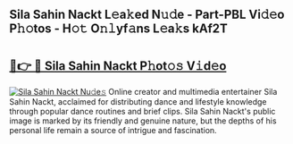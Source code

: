 ## Sila Sahin Nackt L𝚎a𝚔ed N𝚞𝚍e - Part-PBL Vi𝚍𝚎o P𝚑𝚘tos - H𝚘𝚝 O𝚗𝚕yf𝚊ns L𝚎a𝚔s kAf2T

# <h2><a href="http://kf273bi.oniu.top/?m=Sila+Sahin+Nackt">🔗👉 🔴 Sila Sahin Nackt P𝚑ot𝚘𝚜 V𝚒d𝚎o</a></h2>

[![Sila Sahin Nackt Nu𝚍e𝚜](https://i.imgur.com/0qMVB7G.gif)](http://kf273bi.oniu.top/?m=Sila+Sahin+Nackt)
Online creator and multimedia entertainer Sila Sahin Nackt, acclaimed for distributing dance and lifestyle knowledge through popular dance routines and brief clips. Sila Sahin Nackt's public image is marked by its friendly and genuine nature, but the depths of his personal life remain a source of intrigue and fascination.  
